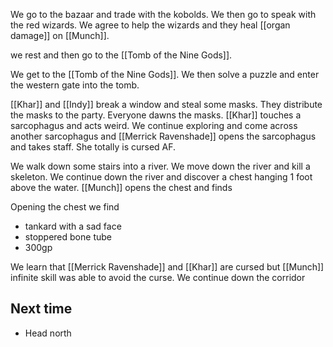 We go to the bazaar and trade with the kobolds. We then go to speak with the red wizards. We agree to help the wizards and they heal [[organ damage]] on [[Munch]].

we rest and then go to the [[Tomb of the Nine Gods]].

We get to the [[Tomb of the Nine Gods]]. We then solve a puzzle and enter the western gate into the tomb. 

[[Khar]] and [[Indy]] break a window and steal some masks. They distribute the masks to the party. Everyone dawns the masks. [[Khar]] touches a sarcophagus and acts weird. We continue exploring and come across another sarcophagus and [[Merrick Ravenshade]] opens the sarcophagus and takes staff. She totally is cursed AF.

We walk down some stairs into a river. We move down the river and kill a skeleton. We continue down the river and discover a chest hanging 1 foot above the water. [[Munch]] opens the chest and finds 

Opening the chest we find
- tankard with a sad face
- stoppered bone tube 
- 300gp

We learn that [[Merrick Ravenshade]] and [[Khar]] are cursed but [[Munch]] infinite skill was able to avoid the curse. We continue down the corridor

## Next time

- Head north